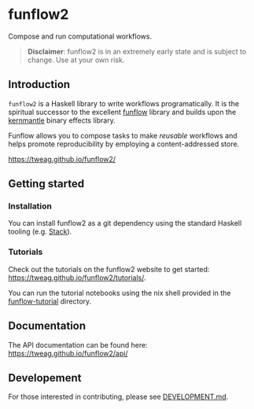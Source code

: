 # funflow2

Compose and run computational workflows.

> **Disclaimer**: funflow2 is in an extremely early state and is subject to change. Use at your own risk.

## Introduction

`funflow2` is a Haskell library to write workflows programatically. It is the spiritual
successor to the excellent [funflow](https://github.com/tweag/funflow) library and builds upon
the [kernmantle](https://github.com/tweag/kernmantle/) binary effects library.

Funflow allows you to compose tasks to make *reusable* workflows and helps promote reproducibility
by employing a content-addressed store.

https://tweag.github.io/funflow2/

## Getting started

### Installation

You can install funflow2 as a git dependency using the standard Haskell tooling (e.g. [Stack](https://docs.haskellstack.org/en/stable/yaml_configuration/#packages)).

### Tutorials

Check out the tutorials on the funflow2 website to get started: https://tweag.github.io/funflow2/tutorials/.

You can run the tutorial notebooks using the nix shell provided in the [funflow-tutorial](./funflow-tutorial) directory.

## Documentation

The API documentation can be found here: https://tweag.github.io/funflow2/api/

## Developement

For those interested in contributing, please see [DEVELOPMENT.md](DEVELOPMENT.md).
